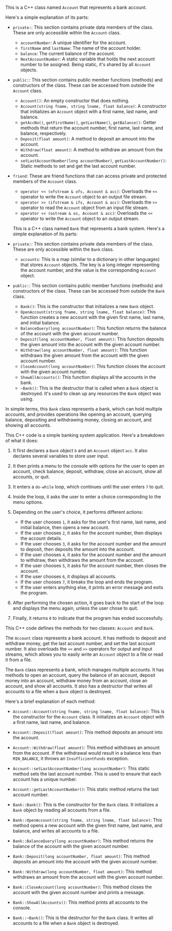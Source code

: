 This is a C++ class named `Account` that represents a bank account. 

Here's a simple explanation of its parts:

- `private:`: This section contains private data members of the class. These are only accessible within the `Account` class.
  - `accountNumber`: A unique identifier for the account.
  - `firstName` and `lastName`: The name of the account holder.
  - `balance`: The current balance of the account.
  - `NextAccountNumber`: A static variable that holds the next account number to be assigned. Being static, it's shared by all `Account` objects.

- `public:`: This section contains public member functions (methods) and constructors of the class. These can be accessed from outside the `Account` class.
  - `Account()`: An empty constructor that does nothing.
  - `Account(string fname, string lname, float balance)`: A constructor that initializes an `Account` object with a first name, last name, and balance.
  - `getAccNo()`, `getFirstName()`, `getLastName()`, `getBalance()`: Getter methods that return the account number, first name, last name, and balance, respectively.
  - `Deposit(float amount)`: A method to deposit an amount into the account.
  - `Withdraw(float amount)`: A method to withdraw an amount from the account.
  - `setLastAccountNumber(long accountNumber)`, `getLastAccountNumber()`: Static methods to set and get the last account number.

- `friend`: These are friend functions that can access private and protected members of the `Account` class.
  - `operator << (ofstream & ofs, Account & acc)`: Overloads the `<<` operator to write the `Account` object to an output file stream.
  - `operator >> (ifstream & ifs, Account & acc)`: Overloads the `>>` operator to read the `Account` object from an input file stream.
  - `operator << (ostream & os, Account & acc)`: Overloads the `<<` operator to write the `Account` object to an output stream.




  This is a C++ class named `Bank` that represents a bank system. Here's a simple explanation of its parts:

- `private:`: This section contains private data members of the class. These are only accessible within the `Bank` class.
  - `accounts`: This is a map (similar to a dictionary in other languages) that stores `Account` objects. The key is a long integer representing the account number, and the value is the corresponding `Account` object.

- `public:`: This section contains public member functions (methods) and constructors of the class. These can be accessed from outside the `Bank` class.
  - `Bank()`: This is the constructor that initializes a new `Bank` object.
  - `OpenAccount(string fname, string lname, float balance)`: This function creates a new account with the given first name, last name, and initial balance.
  - `BalanceQuery(long accountNumber)`: This function returns the balance of the account with the given account number.
  - `Deposit(long accountNumber, float amount)`: This function deposits the given amount into the account with the given account number.
  - `Withdraw(long accountNumber, float amount)`: This function withdraws the given amount from the account with the given account number.
  - `CloseAccount(long accountNumber)`: This function closes the account with the given account number.
  - `ShowAllAccounts()`: This function displays all the accounts in the bank.
  - `~Bank()`: This is the destructor that is called when a `Bank` object is destroyed. It's used to clean up any resources the `Bank` object was using.

In simple terms, this `Bank` class represents a bank, which can hold multiple accounts, and provides operations like opening an account, querying balance, depositing and withdrawing money, closing an account, and showing all accounts.



This C++ code is a simple banking system application. Here's a breakdown of what it does:

1. It first declares a `Bank` object `b` and an `Account` object `acc`. It also declares several variables to store user input.

2. It then prints a menu to the console with options for the user to open an account, check balance, deposit, withdraw, close an account, show all accounts, or quit.

3. It enters a `do-while` loop, which continues until the user enters `7` to quit.

4. Inside the loop, it asks the user to enter a choice corresponding to the menu options.

5. Depending on the user's choice, it performs different actions:

   - If the user chooses `1`, it asks for the user's first name, last name, and initial balance, then opens a new account.
   - If the user chooses `2`, it asks for the account number, then displays the account details.
   - If the user chooses `3`, it asks for the account number and the amount to deposit, then deposits the amount into the account.
   - If the user chooses `4`, it asks for the account number and the amount to withdraw, then withdraws the amount from the account.
   - If the user chooses `5`, it asks for the account number, then closes the account.
   - If the user chooses `6`, it displays all accounts.
   - If the user chooses `7`, it breaks the loop and ends the program.
   - If the user enters anything else, it prints an error message and exits the program.

6. After performing the chosen action, it goes back to the start of the loop and displays the menu again, unless the user chose to quit.

7. Finally, it returns `0` to indicate that the program has ended successfully.



This C++ code defines the methods for two classes: `Account` and `Bank`.

The `Account` class represents a bank account. It has methods to deposit and withdraw money, get the last account number, and set the last account number. It also overloads the `<<` and `>>` operators for output and input streams, which allows you to easily write an `Account` object to a file or read it from a file.

The `Bank` class represents a bank, which manages multiple accounts. It has methods to open an account, query the balance of an account, deposit money into an account, withdraw money from an account, close an account, and show all accounts. It also has a destructor that writes all accounts to a file when a `Bank` object is destroyed.

Here's a brief explanation of each method:

- `Account::Account(string fname, string lname, float balance)`: This is the constructor for the `Account` class. It initializes an `Account` object with a first name, last name, and balance.

- `Account::Deposit(float amount)`: This method deposits an amount into the account.

- `Account::Withdraw(float amount)`: This method withdraws an amount from the account. If the withdrawal would result in a balance less than `MIN_BALANCE`, it throws an `InsufficientFunds` exception.

- `Account::setLastAccountNumber(long accountNumber)`: This static method sets the last account number. This is used to ensure that each account has a unique number.

- `Account::getLastAccountNumber()`: This static method returns the last account number.

- `Bank::Bank()`: This is the constructor for the `Bank` class. It initializes a `Bank` object by reading all accounts from a file.

- `Bank::OpenAccount(string fname, string lname, float balance)`: This method opens a new account with the given first name, last name, and balance, and writes all accounts to a file.

- `Bank::BalanceQuery(long accountNumber)`: This method returns the balance of the account with the given account number.

- `Bank::Deposit(long accountNumber, float amount)`: This method deposits an amount into the account with the given account number.

- `Bank::Withdraw(long accountNumber, float amount)`: This method withdraws an amount from the account with the given account number.

- `Bank::CloseAccount(long accountNumber)`: This method closes the account with the given account number and prints a message.

- `Bank::ShowAllAccounts()`: This method prints all accounts to the console.

- `Bank::~Bank()`: This is the destructor for the `Bank` class. It writes all accounts to a file when a `Bank` object is destroyed.